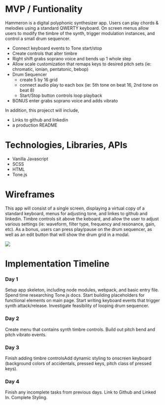 


# MVP / Funtionality 
Hammeron is a digital polyphonic synthesizer app. Users can play chords & melodies using a standard QWERTY keyboard. On screen menus allow users to modify the timbre of the synth, trigger modulation instances, and control a small drum sequencer.
 * Connect keyboard events to Tone start/stop 
 * Create controls that alter timbre 
 * Right shift grabs soprano voice and bends up 1 whole step 
 * Allow scale customization that remaps keys to desired pitch sets (ie: chromatic, ionian, pentatonic, bebop)
 * Drum Sequencer 
    * create 5 by 16 grid 
    * connect audio play to each box (ie: 5th tone on beat 16, 2nd tone on beat 8)
    * Start/Stop button controls loop playback
  * BONUS enter grabs soprano voice and adds vibrato
    
 
 In addition, this projecct will include,
 * Links to github and linkedin
 * a production README


# Technologies, Libraries, APIs
* Vanilla Javascript
* SCSS
* HTML
* Tone.js

# Wireframes
This app will consist of a single screen, displaying a virtual copy of a standard keyboard, menus for adjusting tone, and linkes to github and linkedin. Timbre controls sit above the keboard, and allow the user to adjust various settings (ie: waveform, filter type, frequency and resonance, gain, etc). As a bonus, users can press play/pause on the drum sequencer, as well as an edit button that will show the drum grid in a modal.


![](https://contrafact-seeds.s3.us-east-2.amazonaws.com/wireframe.PNG)



# Implementation Timeline
### Day 1
Setup app skeleton, including node modules, webpack, and basic entry file. Spend time researching Tone.js docs. Start building placeholders for functional elements on main page. Start writing keyboard events that trigger synth attack/release. Investigate feasibility of looping drum sequencer.

### Day 2
Create menu that contains synth timbre controls. Build out pitch bend and pitch vibrato events.

### Day 3
Finish adding timbre controlsAdd dynamic styling to onscreen keyboard (background colors of accidentals, pressed keys, pitch class of pressed keys). 

### Day 4
Finish any incomplete tasks from previous days. Link to Github and Linked In. Complete Styling. 
